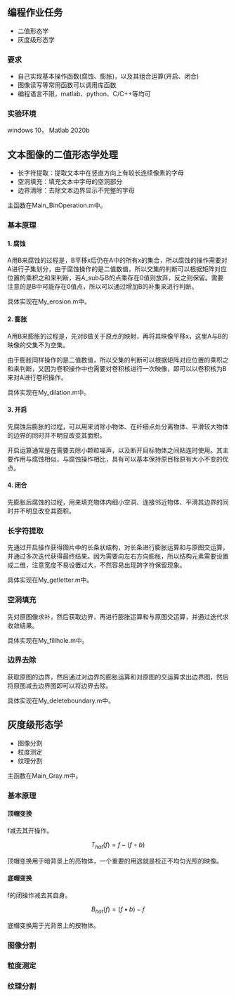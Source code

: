 ## 编程作业任务

* 二值形态学  
* 灰度级形态学

### 要求

* 自己实现基本操作函数(腐蚀、膨胀)，以及其组合运算(开启、闭合)  
* 图像读写等常用函数可以调用库函数  
* 编程语言不限，matlab、python、C/C++等均可

### 实验环境

windows 10， Matlab 2020b

## 文本图像的二值形态学处理

* 长字符提取：提取文本中在竖直方向上有较长连续像素的字母
* 空洞填充：填充文本中字母的空洞部分
* 边界清除：去除文本边界显示不完整的字母

主函数在Main_BinOperation.m中。

### 基本原理

#### 1. 腐蚀

A用B来腐蚀的过程是，B平移x后仍在A中的所有x的集合，所以腐蚀的操作需要对A进行子集划分，由于腐蚀操作的是二值数值，所以交集的判断可以根据矩阵对应位置的乘积之和来判断，若A_sub与B的点乘存在0值则放弃，反之则保留。需要注意的是B中可能存在0值点，所以可以通过增加B的补集来进行判断。

具体实现在My_erosion.m中。

#### 2. 膨胀

A用B来膨胀的过程是，先对B做关于原点的映射，再将其映像平移x，这里A与B的映像的交集不为空集。

由于膨胀同样操作的是二值数值，所以交集的判断可以根据矩阵对应位置的乘积之和来判断，又因为卷积操作中也需要对卷积核进行一次映像，即可以以卷积核为B来对A进行卷积操作。

具体实现在My_dilation.m中。

#### 3. 开启

先腐蚀后膨胀的过程，可以用来消除小物体、在纤细点处分离物体、平滑较大物体的边界的同时并不明显改变其面积。

开启运算通常是在需要去除小颗粒噪声，以及断开目标物体之间粘连时使用。其主要作用与腐蚀相似，与腐蚀操作相比，具有可以基本保持原目标原有大小不变的优点。

#### 4. 闭合

先膨胀后腐蚀的过程，用来填充物体内细小空洞、连接邻近物体、平滑其边界的同时并不明显改变其面积。

### 长字符提取

先通过开启操作获得图片中的长条状结构，对长条进行膨胀运算和与原图交运算，并通过多次迭代获得最终结果。因为需要向左右方向膨胀，所以结构元素需要设置成二维，注意宽度不易设置过大，不然容易出现跨字符保留现象。

具体实现在My_getletter.m中。

### 空洞填充

先对原图像求补，然后获取边界，再进行膨胀运算和与原图交运算，并通过迭代求收敛结果。

具体实现在My_fillhole.m中。

### 边界去除

获取原图的边界，然后通过对边界的膨胀运算和对原图的交运算求出边界图，然后将原图减去边界图即可以将边界去除。

具体实现在My_deleteboundary.m中。

## 灰度级形态学

* 图像分割
* 粒度测定
* 纹理分割

主函数在Main_Gray.m中。

### 基本原理

#### 顶帽变换

f减去其开操作。

$$
T_{hat}(f) = f - (f \circ b)
$$

顶帽变换用于暗背景上的亮物体，一个重要的用途就是校正不均匀光照的映像。

#### 底帽变换

f的闭操作减去其自身。

$$
B_{hat}(f) = (f \bullet b) - f
$$

底帽变换用于光背景上的按物体。

### 图像分割


### 粒度测定


### 纹理分割
